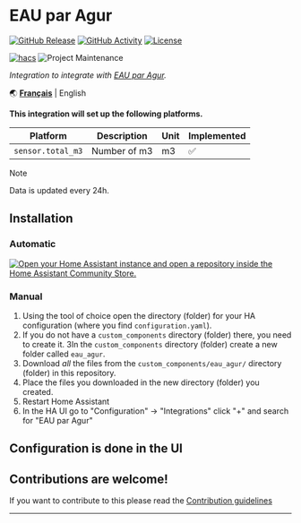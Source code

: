 # EAU par Agur

[![GitHub Release][releases-shield]][releases]
[![GitHub Activity][commits-shield]][commits]
[![License][license-shield]](LICENSE)

[![hacs][hacsbadge]][hacs]
![Project Maintenance][maintenance-shield]

_Integration to integrate with [EAU par Agur][eau_agur]._

🌏
[**Français**](README.md) |
English

**This integration will set up the following platforms.**

| Platform          | Description  | Unit | Implemented        |
|-------------------|--------------|------|--------------------|
| `sensor.total_m3` | Number of m3 | m3   | :white_check_mark: |

> [!NOTE]
> Data is updated every 24h.

## Installation

### Automatic

[![Open your Home Assistant instance and open a repository inside the Home Assistant Community Store.](https://my.home-assistant.io/badges/hacs_repository.svg)](https://my.home-assistant.io/redirect/hacs_repository/?owner=acesyde&repository=hassio_agur_integration&category=integration)

### Manual

1. Using the tool of choice open the directory (folder) for your HA configuration (where you find `configuration.yaml`).
2. If you do not have a `custom_components` directory (folder) there, you need to create it.
   3In the `custom_components` directory (folder) create a new folder called `eau_agur`.
3. Download _all_ the files from the `custom_components/eau_agur/` directory (folder) in this repository.
4. Place the files you downloaded in the new directory (folder) you created.
5. Restart Home Assistant
6. In the HA UI go to "Configuration" -> "Integrations" click "+" and search for "EAU par Agur"

## Configuration is done in the UI

## Contributions are welcome!

If you want to contribute to this please read the [Contribution guidelines](CONTRIBUTING.md)

***

[eau_agur]: https://www.agur.fr/

[commits-shield]: https://img.shields.io/github/commit-activity/y/acesyde/hassio_agur_integration.svg?style=for-the-badge

[commits]: https://github.com/acesyde/hassio_agur_integration/commits/main

[hacs]: https://github.com/hacs/integration

[hacsbadge]: https://img.shields.io/badge/HACS-Custom-orange.svg?style=for-the-badge

[license-shield]: https://img.shields.io/github/license/acesyde/hassio_agur_integration.svg?style=for-the-badge

[maintenance-shield]: https://img.shields.io/badge/maintainer-Pierre%20Emmanuel%20Mercier%20%40acesyde-blue.svg?style=for-the-badge

[releases-shield]: https://img.shields.io/github/release/acesyde/hassio_agur_integration.svg?style=for-the-badge

[releases]: https://github.com/acesyde/hassio_agur_integration/releases
